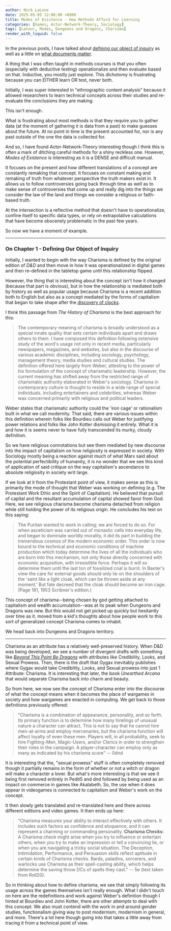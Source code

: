 ```yaml
---
author: Nick LaLone
date: 2025-05-05 12:00:00 +0800
title: Modes of Existence - How Methods Afford for Learning
categories: [Games, Actor-Network-Theory, Sociology]
tags: [Latour, Modes, Dungeons and Dragons, Charisma]
render_with_liquid: false
---
```


In the previous posts, I have talked about [defining our object of inquiry](https://nicklalone.com/2025/04/14/modes-defining-1) as well as a little on [what documents matter](https://nicklalone.com/2025/04/20/modes-docs-2). 

A thing that I was often taught in methods courses is that you often (especially with deductive testing) operationalize and then evaluate based on that. Inductive, you mostly just explore. This dichotomy is frustrating because you can EITHER learn OR test, never both. 

Initially, I was super interested in "ethnographic content analysis" because it allowed researchers to learn technical concepts across their studies and re-evaluate the conclusions they are making. 

This isn't enough.

What is frustrating about most methods is that they require you to gather data (at the moment of gathering it is data from a past) to make guesses about the future. At no point in time is the present accounted for, nor is any past outside of the one the data is collected for. 

And so, I have found Actor-Network-Theory interesting though I think this is often a mark of ditching careful methods for a shiny reckless one. However, *Modes of Existence* is interesting as it is a DENSE and difficult manual. 

It focuses on the present and how different translations of a concept are constantly remaking that concept. It focuses on constant making and remaking of truth from whatever perspective the truth makers exist in. It allows us to follow controversies going back through time as well as to make sense of controversies that come up and really dig into the things we consider the law of the land and things we consider a religious or faith-based truth. 

At the intersection is a reflective method that doesn't have to operationalize, confine itself to specific data types, or rely on extrapolative calculations that have become obscenely problematic in the past few years. 

So now we have a moment of example.

---

### On Chapter 1 - Defining Our Object of Inquiry

Initially, I wanted to begin with the way Charisma is defined by the original edition of *D&D* and then move in how it was operationalized in digital games and then re-defined in the tabletop game until this relationship flipped.

However, the thing that is interesting about the concept isn't how it changed (because that part is obvious), but in how the relationship is mediated both by history as well as popular usage because Charisma is a recent addition both to English but also as a concept mediated by the forms of capitalism that began to take shape after the [discovery of clocks](https://elizabethjpeterson.com/2021/07/on-the-tyranny-of-the-clock/).

I think this passage from *The History of Charisma* is the best approach for this: 

> The contemporary meaning of charisma is broadly understood as a special innate quality that sets certain individuals apart and draws others to them. I have composed this definition following extensive study of the word's usage not only in recent media, particularly newspapers, magazines, and websites, but also in the discourse of various academic disciplines, including sociology, psychology, management theory, media studies and cultural studies. The definition offered here largely from Weber, attesting to the power of his formulation of the concept of charismatic leadership. However, the current meaning has shifted away from the restricted range of charismatic authority elaborated in Weber's sociology. Charisma in contemporary culture is thought to reside in a wide range of special individuals, including entertainers and celebrities, whereas Weber was concerned primarily with religious and political leaders. 

Weber states that charismatic authority could the 'iron cage' or rationalism built in what we call modernity. That said, there are various issues within this definition wherein folks like Bourdieu calls out Weber for justifying power relations and folks like John Kotter dismissing it entirely. What it is and how it is seems never to have fully transcended its murky, cloudy definition. 

So we have religious connotations but see them mediated by new discourse into the impact of capitalism on how religiosity is expressed in society. With Sociology mostly being a reaction against much of what Marx said about the potential perfectibility of humanity, it is no wonder that we see this kind of application of said critique on the way capitalism's ascendance to absolute religiosity in society writ large. 

If we look at it from the Protestant point of view, it makes sense as this is primarily the mode of thought that Weber was working on defining (e.g. The Protestant Work Ethic and the Spirit of Capitalism). He believed that pursuit of capital and the resultant accumulation of capital showed favor from God. Here, we see religious charisma become charisma detached from religion while still holding the power of its religious origin. He concludes his text on this saying: 

> The Puritan wanted to work in calling; we are forced to do so. For when asceticism was carried out of monastic cells into everyday life, and began to dominate worldly morality, it did its part in building the tremendous cosmos of the modern economic order. This order is now bound to the technical and economic conditions of machine production which today determine the lives of all the individuals who are born into this mechanism, not only those directly concerned with economic acquisition, with irresistible force. Perhaps it will so determine them until the last ton of fossilized coal is burnt. In Baxter's view the care for external goods should only lie on the shoulders of the 'saint like a light cloak, which can be thrown aside at any moment.' But fate decreed that the cloak should become an iron cage. (Page 181, 1953 Scribner's edition.)

This concept of charisma--being chosen by god getting attached to capitalism and wealth accumulation--was at its peak when Dungeons and Dragons was new. But this would not get picked up quickly but hesitantly over time as it. moved from a kid's thoughts about how people work to this sort of generalized concept Charisma comes to inhabit. 

We head back into Dungeons and Dragons territory. 

____

Charisma as an attribute has a relatively well-preserved history. When D&D was being developed, we see a number of divergent drafts with something like [*Beyond This Point Be Dragons*](https://www.dropbox.com/scl/fi/z63b4a8kj9mj4rc2q3ehn/BTPBD.pdf?rlkey=r7ldxliiolvta3vb1pofz54hc&st=xwxatke5&dl=0) with attributes like Credibility, Looks, and Sexual Prowess. Then, there is the draft that Gygax inevitably publishes where Gygax would take Credibility, Looks, and Sexual prowess into just 1 Attribute: Charisma. It is interesting that later, the book *Unearthed Arcana* that would separate Charisma back into charm and beauty.

So from here, we now see the concept of Charisma enter into the discourse of what the concept means when it becomes the place of wargames in society and how wargames are enacted in computing. We get back to those definitions previously offered: 

> "Charisma is a combination of appearance, personality, and so forth. Its primary function is to determine how many hirelings of unusual nature a character can attract. This is not to say that he cannot hire men-at-arms and employ mercenaries, but the charisma function will affect loyalty of even these men. Players will, in all probability, seek to hire Fighting-Men, Magic-Users, and/or Clerics in order to strengthen their roles in the campaign. A player-character can employ only as many as indicated by his charisma score" -- 0dnd

It is interesting that the, "sexual prowess" stuff is often completely removed though it partially remains in the form of whether or not a witch or dragon will make a character a lover. But what's more interesting is that we see it being first removed entirely in Pedit5 and dnd followed by being used as an impact on commerce in games like Akalabeth. So, the use when it does appear in videogames is connected to capitalism and Weber's work on the concept. 

It then slowly gets translated and re-translated here and there across different editions and video games. It then ends up here: 

> "Charisma measures your ability to interact effectively with others. It includes such factors as confidence and eloquence, and it can represent a charming or commanding personality. **Charisma Checks:** A Charisma check might arise when you try to influence or entertain others, when you try to make an impression or tell a convincing lie, or when you are navigating a tricky social situation. The Deception, Intimidation, Performance, and Persuasion skills reflect aptitude in certain kinds of Charisma checks. Bards, paladins, sorcerers, and warlocks use Charisma as their spell-casting ability, which helps determine the saving throw DCs of spells they cast." -- 5e (text taken from Roll20).

So in thinking about how to define charisma, we see that simply following its usage across the games themselves isn't really enough. What I didn't touch on here are the redefinitions and work against Weber's definition though I hinted at Bourdieu and John Kotter, there are other attempts to deal with this concept. We also must contend with the work in and around gender studies, functionalism giving way to post modernism, modernism in general, and more. There's a lot here though going into that takes a little away from tracing it from a technical point of view. 

